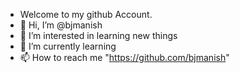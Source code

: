 -  Welcome to my github Account.
- 👋 Hi, I’m @bjmanish
- 👀 I’m interested in learning new things
- 🌱 I’m currently learning
- 📫 How to reach me "https://github.com/bjmanish"
  
<!---
bjmanish/bjmanish is a ✨ special ✨ repository because its `README.md` (this file) appears on your GitHub profile.
You can click the Preview link to take a look at your changes.
--->
